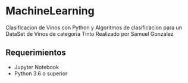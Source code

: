 # MachineLearning
Clasificacion de Vinos con Python y Algoritmos de clasificacion para un DataSet de Vinos de categoria Tinto
Realizado por Samuel Gonzalez


## Requerimientos
* Jupyter Notebook
* Python 3.6 o superior
